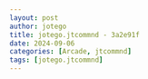 ```yaml
---
layout: post
author: jotego
title: jotego.jtcommnd - 3a2e91f
date: 2024-09-06
categories: [Arcade, jtcommnd]
tags: [jotego.jtcommnd]
---
```


